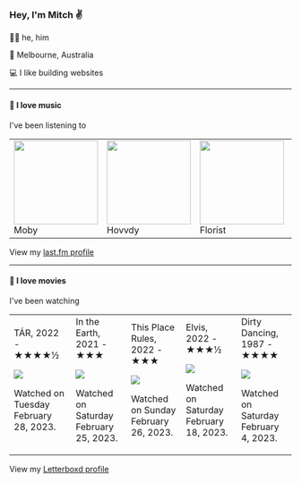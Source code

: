 <article><h3>Hey, I&#x27;m Mitch ✌️</h3><section><p>🙆‍♂️ he, him</p><p>📍 Melbourne, Australia</p><p>💻 I like building websites</p></section><hr/><section><h4>💽 I love music</h4><p>I&#x27;ve been listening to</p><table><tbody><td><img src="https://lastfm.freetls.fastly.net/i/u/174s/645ef9545c4ac26bc61563ca7a2c0bf3.png" height="150px" alt="" role="presentation"/><br/>Moby</td><td><img src="https://lastfm.freetls.fastly.net/i/u/174s/86f6f501f73b481cf060ab190b6e589a.png" height="150px" alt="" role="presentation"/><br/>Hovvdy</td><td><img src="https://lastfm.freetls.fastly.net/i/u/174s/1952e2558f359a2ae98c347e993f720b.png" height="150px" alt="" role="presentation"/><br/>Florist</td><td><img src="https://lastfm.freetls.fastly.net/i/u/174s/e7829435a9aefc6c1c539cd76eff6ef1.png" height="150px" alt="" role="presentation"/><br/>Melle Brown</td><td><img src="https://lastfm.freetls.fastly.net/i/u/174s/b34e5f3ad720e3eb07c79ec1f378381d.png" height="150px" alt="" role="presentation"/><br/>Sister Sledge</td></tbody></table><span>View my <a href="https://www.last.fm/user/mylsb">last.fm profile</a></span></section><hr/><section><h4>📼 I love movies</h4><p>I&#x27;ve been watching</p><table><tbody><td>TÁR, 2022 - ★★★★½<br/><span> <p><img src="https://a.ltrbxd.com/resized/film-poster/7/3/4/0/9/6/734096-tar-0-600-0-900-crop.jpg?v=e6d8348cff"/></p> <p>Watched on Tuesday February 28, 2023.</p> </span></td><td>In the Earth, 2021 - ★★★<br/><span> <p><img src="https://a.ltrbxd.com/resized/film-poster/6/6/9/6/5/6/669656-in-the-earth-0-600-0-900-crop.jpg?v=71cdb21684"/></p> <p>Watched on Saturday February 25, 2023.</p> </span></td><td>This Place Rules, 2022 - ★★★<br/><span> <p><img src="https://a.ltrbxd.com/resized/film-poster/9/2/3/2/0/7/923207-this-place-rules-0-600-0-900-crop.jpg?v=667aae7058"/></p> <p>Watched on Sunday February 26, 2023.</p> </span></td><td>Elvis, 2022 - ★★★½<br/><span> <p><img src="https://a.ltrbxd.com/resized/film-poster/5/4/2/0/3/2/542032-elvis-0-600-0-900-crop.jpg?v=c8e56b86bc"/></p> <p>Watched on Saturday February 18, 2023.</p> </span></td><td>Dirty Dancing, 1987 - ★★★★<br/><span> <p><img src="https://a.ltrbxd.com/resized/film-poster/5/1/9/6/2/51962-dirty-dancing-0-600-0-900-crop.jpg?v=62e57df498"/></p> <p>Watched on Saturday February 4, 2023.</p> </span></td></tbody></table><span>View my <a href="https://letterboxd.com/myslab/">Letterboxd profile</a></span></section></article>